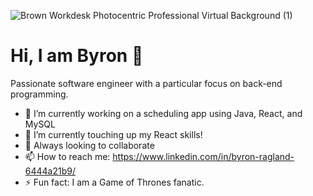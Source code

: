 ![Brown Workdesk Photocentric Professional Virtual Background (1)](https://user-images.githubusercontent.com/80864400/156868074-e4131f72-0c27-42cb-b900-9564367b4710.png)
# Hi, I am Byron 👋

Passionate software engineer with a particular focus on back-end programming.

- 🔭 I’m currently working on a scheduling app using Java, React, and MySQL
- 🌱 I’m currently touching up my React skills!
- 👯 Always looking to collaborate
- 📫 How to reach me: https://www.linkedin.com/in/byron-ragland-6444a21b9/
- ⚡ Fun fact: I am a Game of Thrones fanatic.

